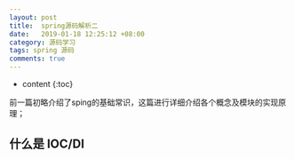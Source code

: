 ```yaml
---
layout: post
title:  spring源码解析二
date:   2019-01-18 12:25:12 +08:00
category: 源码学习
tags: spring 源码
comments: true
---
```


* content
{:toc}

前一篇初略介绍了sping的基础常识，这篇进行详细介绍各个概念及模块的实现原理；




## 什么是 IOC/DI
